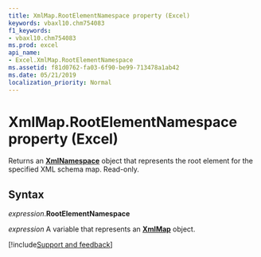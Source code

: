 ```yaml
---
title: XmlMap.RootElementNamespace property (Excel)
keywords: vbaxl10.chm754083
f1_keywords:
- vbaxl10.chm754083
ms.prod: excel
api_name:
- Excel.XmlMap.RootElementNamespace
ms.assetid: f81d0762-fa03-6f90-be99-713478a1ab42
ms.date: 05/21/2019
localization_priority: Normal
---
```



# XmlMap.RootElementNamespace property (Excel)

Returns an **[XmlNamespace](Excel.XmlNamespace.md)** object that represents the root element for the specified XML schema map. Read-only.


## Syntax

_expression_.**RootElementNamespace**

_expression_ A variable that represents an **[XmlMap](Excel.XmlMap.md)** object.




[!include[Support and feedback](~/includes/feedback-boilerplate.md)]